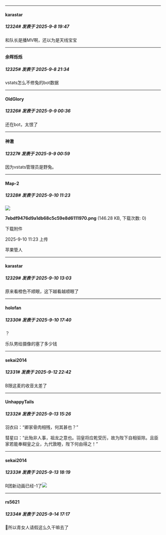 ﻿
*****

####  karastar  
##### 12324#       发表于 2025-9-8 19:47

和队长是播MV啊，还以为是天线宝宝

*****

####  余晖烁烁  
##### 12325#       发表于 2025-9-8 21:34

vstats怎么不修兔的bot数据

*****

####  OldGlory  
##### 12326#       发表于 2025-9-9 00:36

还在bot，太恨了

*****

####  神澈  
##### 12327#       发表于 2025-9-9 00:59

因为vstats管理员是野兔。

*****

####  Map-2  
##### 12328#       发表于 2025-9-10 11:23

<img src="https://img.stage1st.com/forum/202509/10/112300uvgtcaut2cppoewl.png" referrerpolicy="no-referrer">

<strong>7ebdf9476d9a1db68c5c59e8d6111970.png</strong> (146.28 KB, 下载次数: 0)

下载附件

2025-9-10 11:23 上传

苹果管人

*****

####  karastar  
##### 12329#       发表于 2025-9-10 13:03

原来看橙色不顺眼，这下越看越顺眼了

*****

####  holofan  
##### 12330#       发表于 2025-9-10 17:40

？

乐队男给摄像的塞了多少钱

*****

####  sekai2014  
##### 12331#       发表于 2025-9-12 22:42

B限这麦的收音太差了

*****

####  UnhappyTails  
##### 12332#       发表于 2025-9-13 15:26

羽衣曰：“卿家骨肉相残，何其甚也？”

彗星曰：“此殆非人事，祖龙之意也。羽皇将应乾受历，故为陛下自相驱除。且臣家若能奉糊皇之业，九代敦睦，陛下何由得之！”

*****

####  sekai2014  
##### 12333#       发表于 2025-9-13 18:19

R团新动画已经-1了<img src="https://static.stage1st.com/image/smiley/face2017/218.png" referrerpolicy="no-referrer">


*****

####  rs5621  
##### 12334#       发表于 2025-9-14 17:17

🤔所以青女人请假这么久干嘛去了

